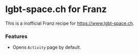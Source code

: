 # lgbt-space.ch for Franz
This is a inofficial Franz recipe for https://www.lgbt-space.ch.

### Features
* Opens `Activity` page by default.